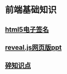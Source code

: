 # 前端基础知识
## [html5电子签名](/accumulate/signature.html)
## [reveal.js网页版ppt](/accumulate/Webversion.html)
## [碎知识点](/accumulate/Brokenknowledge.md.html)